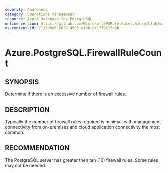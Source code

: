 ```yaml
---
severity: Awareness
category: Operations management
resource: Azure Database for PostgreSQL
online version: https://github.com/Microsoft/PSRule.Rules.Azure/blob/master/docs/rules/en/Azure.PostgreSQL.FirewallRuleCount.md
ms-content-id: 7113d8e6-5629-4505-a19b-9c1ff9e17a3b
---
```


# Azure.PostgreSQL.FirewallRuleCount

## SYNOPSIS

Determine if there is an excessive number of firewall rules.

## DESCRIPTION

Typically the number of firewall rules required is minimal, with management connectivity from on-premises and cloud application connectivity the most common.

## RECOMMENDATION

The PostgreSQL server has greater then ten (10) firewall rules.
Some rules may not be needed.

